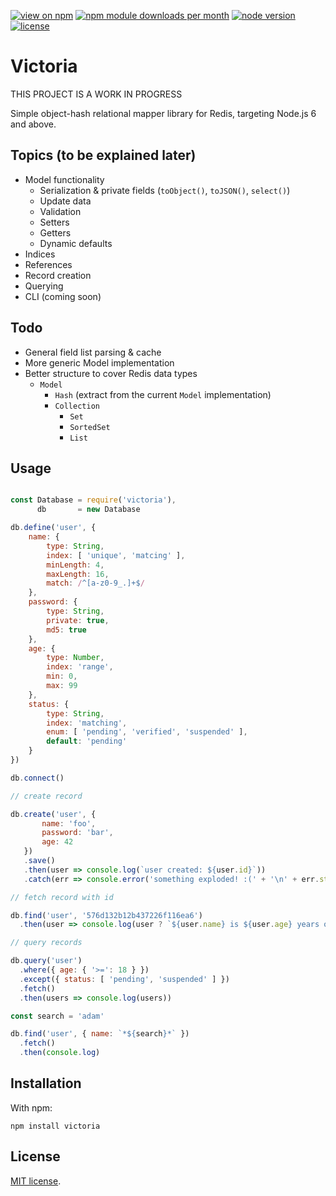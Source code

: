 [![view on npm](http://img.shields.io/npm/v/victoria.svg?style=flat-square)](https://www.npmjs.com/package/victoria)
[![npm module downloads per month](http://img.shields.io/npm/dm/victoria.svg?style=flat-square)](https://www.npmjs.com/package/victoria)
[![node version](https://img.shields.io/badge/node-%3E=6-brightgreen.svg?style=flat-square)](https://nodejs.org/download)
[![license](https://img.shields.io/npm/l/express.svg?style=flat-square)](https://github.com/schwarzkopfb/victoria/blob/development/LICENSE)

# Victoria

THIS PROJECT IS A WORK IN PROGRESS

Simple object-hash relational mapper library for Redis, targeting Node.js 6 and above.

## Topics (to be explained later)

  * Model functionality
    * Serialization & private fields (`toObject()`, `toJSON()`, `select()`)
    * Update data
    * Validation
    * Setters
    * Getters
    * Dynamic defaults
  * Indices
  * References
  * Record creation
  * Querying
  * CLI (coming soon)

## Todo

 * General field list parsing & cache
 * More generic Model implementation
 * Better structure to cover Redis data types
   * `Model`
     * `Hash` (extract from the current `Model` implementation)
     * `Collection`
       * `Set`
       * `SortedSet`
       * `List`

## Usage

```js

const Database = require('victoria'),
      db       = new Database

db.define('user', {
    name: {
        type: String,
        index: [ 'unique', 'matcing' ],
        minLength: 4,
        maxLength: 16,
        match: /^[a-z0-9_.]+$/
    },
    password: {
        type: String,
        private: true,
        md5: true
    },
    age: {
        type: Number,
        index: 'range',
        min: 0,
        max: 99
    },
    status: {
        type: String,
        index: 'matching',
        enum: [ 'pending', 'verified', 'suspended' ],
        default: 'pending'
    }
})

db.connect()

// create record

db.create('user', {
       name: 'foo',
       password: 'bar',
       age: 42
   })
   .save()
   .then(user => console.log(`user created: ${user.id}`))
   .catch(err => console.error('something exploded! :(' + '\n' + err.stack))

// fetch record with id

db.find('user', '576d132b12b437226f116ea6')
  .then(user => console.log(user ? `${user.name} is ${user.age} years old` : 'user not found :('))

// query records

db.query('user')
  .where({ age: { '>=': 18 } })
  .except({ status: [ 'pending', 'suspended' ] })
  .fetch()
  .then(users => console.log(users))

const search = 'adam'

db.find('user', { name: `*${search}*` })
  .fetch()
  .then(console.log)

```

## Installation

With npm:

    npm install victoria

## License

[MIT license](https://github.com/schwarzkopfb/victoria/blob/master/LICENSE).
